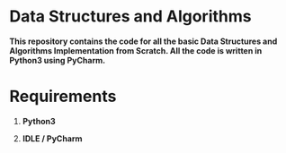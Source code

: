 # Data Structures and Algorithms

**This repository contains the code for all the basic Data Structures and Algorithms Implementation from Scratch. All the code is written in Python3 using PyCharm.**

# Requirements

1. **Python3**

2. **IDLE / PyCharm**
